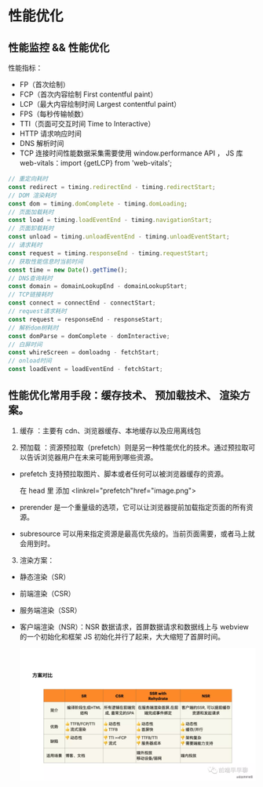 # 性能优化

## 性能监控 && 性能优化

性能指标：

- FP（首次绘制）
- FCP（首次内容绘制 First contentful paint）
- LCP（最大内容绘制时间 Largest contentful paint）
- FPS（每秒传输帧数）
- TTI（页面可交互时间 Time to Interactive）
- HTTP 请求响应时间
- DNS 解析时间
- TCP 连接时间性能数据采集需要使用 window.performance API ， JS 库 web-vitals：import {getLCP} from 'web-vitals';

```javascript
// 重定向耗时
const redirect = timing.redirectEnd - timing.redirectStart;
// DOM 渲染耗时
const dom = timing.domComplete - timing.domLoading;
// 页面加载耗时
const load = timing.loadEventEnd - timing.navigationStart;
// 页面卸载耗时
const unload = timing.unloadEventEnd - timing.unloadEventStart;
// 请求耗时
const request = timing.responseEnd - timing.requestStart;
// 获取性能信息时当前时间
const time = new Date().getTime();
// DNS查询耗时
const domain = domainLookupEnd - domainLookupStart;
// TCP链接耗时
const connect = connectEnd - connectStart;
// request请求耗时
const request = responseEnd - responseStart;
// 解析dom树耗时
const domParse = domComplete - domInteractive;
// 白屏时间
const whireScreen = domloadng - fetchStart;
// onload时间
const loadEvent = loadEventEnd - fetchStart;
```

## 性能优化常用手段：缓存技术、 预加载技术、 渲染方案。

1. 缓存 ：主要有 cdn、浏览器缓存、本地缓存以及应用离线包

2. 预加载 ：资源预拉取（prefetch）则是另一种性能优化的技术。通过预拉取可以告诉浏览器用户在未来可能用到哪些资源。

- prefetch 支持预拉取图片、脚本或者任何可以被浏览器缓存的资源。

  在 head 里 添加 <linkrel="prefetch"href="image.png">

- prerender 是一个重量级的选项，它可以让浏览器提前加载指定页面的所有资源。

- subresource 可以用来指定资源是最高优先级的。当前页面需要，或者马上就会用到时。

3. 渲染方案：

- 静态渲染（SR）
- 前端渲染（CSR）
- 服务端渲染（SSR）
- 客户端渲染（NSR）：NSR 数据请求，首屏数据请求和数据线上与 webview 的一个初始化和框架 JS 初始化并行了起来，大大缩短了首屏时间。

  ![](../../assets/render-case-compare.webp)
